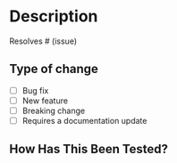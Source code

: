 # Description

Resolves # (issue)

<!--
Please include:
* summary of the changes and the related issue
* relevant motivation and context
-->

## Type of change

* [ ] Bug fix
* [ ] New feature
* [ ] Breaking change
* [ ] Requires a documentation update

## How Has This Been Tested?

<!--
Please:
* describe the tests that you ran to verify your changes.
* provide instructions so we can reproduce.
-->

<!-- If valid for smoke test on feature add screenshots -->
